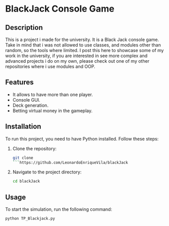 # BlackJack Console Game

## Description

This is a project i made for the university. It is a Black Jack console game.
Take in mind that i was not allowed to use classes, and modules other than random, so the tools where limited. 
I post this here to showcase some of my work in the university, if you are interested in see more complex and advanced projects i do on my own, please check out one of my other repositories where i use modules and OOP.

## Features

- It allows to have more than one player.
- Console GUI. 
- Deck generation.
- Betting virtual money in the gameplay.

## Installation

To run this project, you need to have Python installed. Follow these steps:

1. Clone the repository:
    ```bash
    git clone 
    ```https://github.com/LeonardoEnriqueVila/blackJack
2. Navigate to the project directory:
    ```bash
    cd blackJack
    ```

## Usage

To start the simulation, run the following command:
```bash
python TP_Blackjack.py